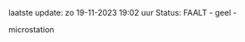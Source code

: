 laatste update: 
zo 19-11-2023 19:02   uur 
Status: FAALT - geel - 
<div class="service Y">microstation</div>